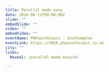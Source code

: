 ```yaml
---
title: Parallel made easy
date: 2016-06-11T00:00:00Z
slide: ""
embedSlide: ""
video: ""
embedVideo: ""
eventName: PHPSouthCoast - Southampton
eventLink: https://2016.phpsouthcoast.co.uk
city: ""
links:
  Reveal: /parallel-made-easy/#/

---
```

